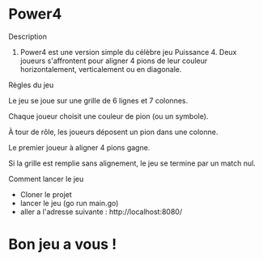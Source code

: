 # Power4
Description

1. Power4 est une version simple du célèbre jeu Puissance 4.
Deux joueurs s'affrontent pour aligner 4 pions de leur couleur horizontalement, verticalement ou en diagonale.

Règles du jeu

Le jeu se joue sur une grille de 6 lignes et 7 colonnes.

Chaque joueur choisit une couleur de pion (ou un symbole).

À tour de rôle, les joueurs déposent un pion dans une colonne.

Le premier joueur à aligner 4 pions gagne.

Si la grille est remplie sans alignement, le jeu se termine par un match nul.

Comment lancer le jeu

- Cloner le projet 
- lancer le jeu (go run main.go)
- aller a l'adresse suivante : http://localhost:8080/

# Bon jeu a vous !